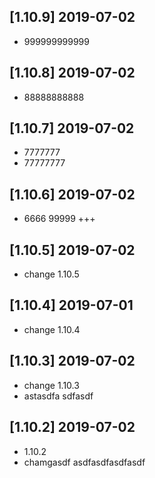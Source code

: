 ## [1.10.9] 2019-07-02

*  999999999999

## [1.10.8] 2019-07-02

*  88888888888

## [1.10.7] 2019-07-02

*  7777777
*  77777777

## [1.10.6] 2019-07-02

*  6666 99999 +++

## [1.10.5] 2019-07-02

*  change 1.10.5

## [1.10.4] 2019-07-01

*  change 1.10.4

## [1.10.3] 2019-07-02

*  change 1.10.3
*  astasdfa sdfasdf

## [1.10.2] 2019-07-02

*  1.10.2
*  chamgasdf asdfasdfasdfasdf

